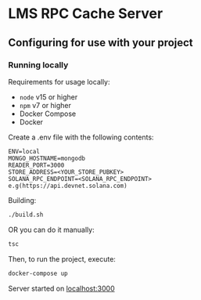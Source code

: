 # LMS RPC Cache Server

## Configuring for use with your project

### Running locally

Requirements for usage locally:

- `node` v15 or higher
- `npm` v7 or higher
- Docker Compose
- Docker

Create a .env file with the following contents:

```
ENV=local
MONGO_HOSTNAME=mongodb
READER_PORT=3000
STORE_ADDRESS=<YOUR_STORE_PUBKEY>
SOLANA_RPC_ENDPOINT=<SOLANA_RPC_ENDPOINT> e.g(https://api.devnet.solana.com)
```

Building:

```bash
./build.sh
```

OR you can do it manually:

```bash
tsc
```

Then, to run the project, execute:

```bash
docker-compose up
```

Server started on [localhost:3000]()